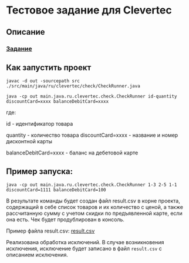 # **Тестовое задание для Clevertec**

## Описание

### [Задание](./documentation/task.pdf)

## Как запустить проект

`javac -d out -sourcepath src ./src/main/java/ru/clevertec/check/CheckRunner.java`

`java -cp out main.java.ru.clevertec.check.CheckRunner id-quantity discountCard=xxxx balanceDebitCard=xxxx`

где:

id - идентификатор товара

quantity - количество товара
discountCard=xxxx - название и номер дисконтной карты

balanceDebitCard=xxxx - баланс на дебетовой карте

## Пример запуска:

`java -cp out main.java.ru.clevertec.check.CheckRunner 1-3 2-5 1-1 discountCard=1111 balanceDebitCard=100 `

В результате команды будет создан файл result.csv в корне проекта, содержащий в себе список товаров и их количество с
ценой, а также рассчитанную сумму с учетом скидки по предъявленной карте, если она есть.
Чек будет продублирован в консоль.

Пример файла result.csv:
[result.csv](result.csv)

Реализована обработка исключений. В случае возникновения исключения, исключение будет записано в файл `result.csv` с
описанием исключения.